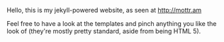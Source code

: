 Hello, this is my jekyll-powered website, as seen at http://mottr.am

Feel free to have a look at the templates and pinch anything you like the look of (they're mostly pretty standard, aside from being HTML 5).
